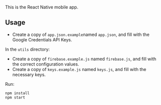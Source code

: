 This is the React Native mobile app.

## Usage

- Create a copy of `app.json.example`named `app.json`, and fill with the Google Credentials API Keys.

In the `utils` directory:

- Create a copy of `firebase.example.js` named `firebase.js`, and fill with the correct configuration values.
- Create a copy of `keys.example.js` named `keys.js`, and fill with the necessary keys.

Run:

```
npm install
npm start
```
